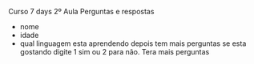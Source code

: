 Curso 7 days 2º Aula 
Perguntas e respostas 
- nome
- idade
- qual linguagem esta aprendendo
  depois tem mais perguntas
  se esta gostando digite 1 sim ou 2 para não.
  Tera mais perguntas
